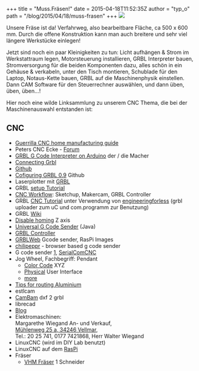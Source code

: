 +++
title = "Muss.Fräsen!"
date = 2015-04-18T11:52:35Z
author = "typ_o"
path = "/blog/2015/04/18/muss-frasen"
+++
[![](/media/20150417_132626.serendipityThumb.jpg)](/media/20150417_132626.jpg)

Unsere Fräse ist da\! Verfahrweg, also bearbeitbare Fläche, ca 500 x 600
mm. Durch die offene Konstruktion kann man auch breitere und sehr viel
längere Werkstücke einlegen\!

Jetzt sind noch ein paar Kleinigkeiten zu tun: Licht aufhängen & Strom
im Werkstattraum legen, Motorsteuerung installieren, GRBL Interpreter
bauen, Stromversorgung für die beiden Komponenten dazu, alles schön in
ein Gehäuse & verkabeln, unter den Tisch montieren, Schublade für den
Laptop, Notaus-Kette bauen, GRBL auf die Maschinenphysik einstellen.
Dann CAM Software für den Steuerrechner auswählen, und dann üben, üben,
üben...\!

Hier noch eine wilde Linksammlung zu unserem CNC Thema, die bei der
Maschinenauswahl entstanden ist:

## CNC

- [Guerrilla CNC home manufacturing
  guide](https://lcamtuf.blogspot.de/2010/07/guerrilla-cnc-home-manufacturing-guide.html)
- Peters CNC Ecke - [Forum](https://www.cncecke.de/forum/forum.php)
- [GRBL G Code Interpreter on
  Arduino](https://dank.bengler.no/-/page/show/5470_grbl?ref=checkpoint) der / die Macher
- [Connecting Grbl](https://github.com/grbl/grbl/wiki/Connecting-Grbl)
- [Github](https://github.com/grbl/grbl)
- [Cofiguring GRBL 0.9](https://github.com/grbl/grbl/wiki/Configuring-Grbl-v0.9) Github
- Laserplotter mit
  [GRBL](https://blog.domestichacks.info/2013/05/diy-laserplotter-cnc-teil-6-software/)
- GRBL [setup Tutorial](https://www.youtube.com/watch?v=1ioctbN9JV8)
- [CNC Workflow](https://www.youtube.com/watch?v=107FGoYX1bg): Sketchup,
  Makercam, GRBL Controller
- GRBL [CNC Tutorial](https://www.youtube.com/watch?v=sGzLnUrcYYY) unter Verwendung
  von [engineeringforless](https://engineeringforless.com/efl_cnc.html) (grbl
  uploader zum uC und com.programm zur Benutzung)
- GRBL
  [Wiki](https://letsgoingwiki.reutlingen-university.de/mediawiki/index.php/Wissen:_grbl)
- [Disable homing](https://github.com/grbl/grbl/issues/224) Z axis
- [Universal G Code
  Sender](https://github.com/winder/Universal-G-Code-Sender) (Java)
- [GRBL Controller](https://zapmaker.org/projects/grbl-controller-3-0/)
- [GRBLWeb](https://xyzbots.com/grblweb.html) Gcode sender, RasPi Images
- [chilipeppr](https://chilipeppr.com/) - browser based g code sender
- G code sender
  [1](https://www.shapeoko.com/wiki/index.php/Grbl_Controller),
  [SerialComCNC](https://www.mikrocontroller.net/topic/345380)
- Jog Wheel, Fachbegriff: Pendant
  - [Color
    Code](https://www.google.de/imgres?imgurl=http%3A%2F%2Fi01.i.aliimg.com%2Fimg%2Fpb%2F204%2F826%2F466%2F466826204_050.jpg&imgrefurl=http%3A%2F%2Fwww.shapeoko.com%2Fforum%2Fviewtopic.php%3Ff%3D7%26t%3D1454&h=400&w=400&tbnid=ZqfZoKc0sq6rnM%3A&zoom=1&docid=ah5SFnIqtZ3-vM&ei=eyf9VLLIIcSsPePygIgF&tbm=isch&iact=rc&uact=3&dur=1654&page=1&start=0&ndsp=21&ved=0CC0QrQMwBA) XYZ
  - [Physical](https://www.cnccookbook.com/img/LatheStuff/CNCConversion/CNCPanels/NemiconPendant.jpg) User
    Interface
  - [more](https://github.com/grbl/grbl/issues/243)
- [Tips for routing
  Aluminium](https://blog.cnccookbook.com/2012/03/27/10-tips-for-cnc-router-aluminum-cutting-success/)
- estlcam
- [CamBam](https://www.cambam.info/) dxf 2 grbl
- librecad
- [Blog](https://www.precifast.de/)
- Elektromaschinen:  
  Margarethe Wiegand An- und Verkauf,  
  [Mühlenweg 25 a, 34246
  Vellmar](https://maps.google.de/maps?q=+M%C3%BChlenweg+25+a,+34246+Vellmar&hl=de&ie=UTF8&ll=51.354846,9.476051&spn=0.027899,0.066047&sll=51.314886,9.460615&sspn=0.223388,0.528374&hnear=M%C3%BChlenweg+25A,+Niedervellmar+34246+Vellmar&t=m&z=15),  
  Tel.: 20 25 741, 0177 7421868, Herr Walter Wiegand
- LinuxCNC (wird im DIY Lab benutzt)
- LinuxCNC auf
  dem [RasPi](https://www.raspberrypi.org/forums/viewtopic.php?f=37&t=33809)
- Fräser
  - [VHM
    Fräser](https://www.as-toolstore.de/epages/62215969.sf/de_DE/?ObjectPath=/Shops/62215969/Products/2312/SubProducts/%222312%200040%200200%2003175%203800%22) 1
    Schneider
